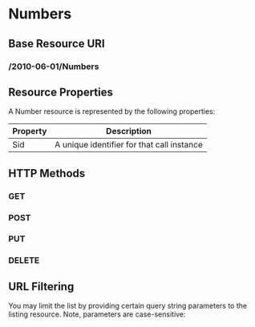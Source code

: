 # Numbers #

## Base Resource URI ##
### /2010-06-01/Numbers ###

## Resource Properties ##
A Number resource is represented by the following properties:

<table class="parameters">
<thead>
    <tr>
        <th class="col-1">Property</th>
        <th class="col-2">Description</th>
    </tr>
</thead>
<tbody>
	<tr>
		<td>Sid</td>
		<td>A unique identifier for that call instance</td>
	</tr>
</tbody>
</table>

## HTTP Methods ##

### GET ###
### POST ###
### PUT ###
### DELETE ###

## URL Filtering ##

You may limit the list by providing certain query string parameters to the listing resource. Note, parameters are case-sensitive:

